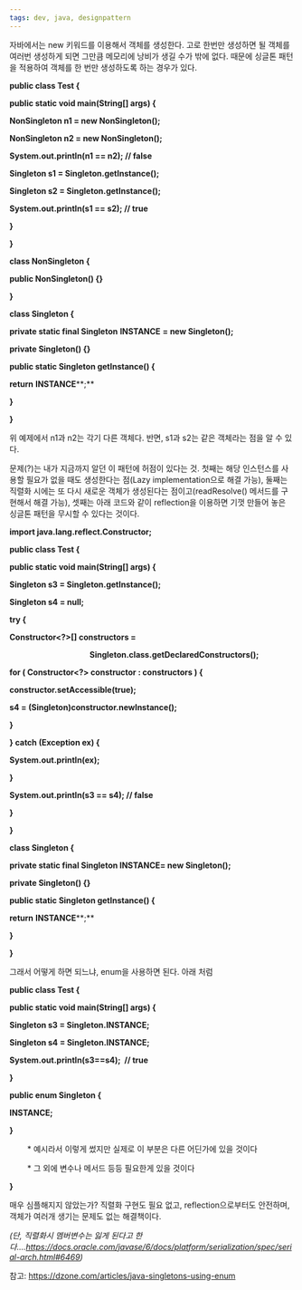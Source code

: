 ```yaml
---
tags: dev, java, designpattern
---
```

자바에서는 new 키워드를 이용해서 객체를 생성한다. 고로 한번만 생성하면 될 객체를 여러번 생성하게 되면 그만큼 메모리에 낭비가 생길 수가 밖에 없다. 때문에 싱글톤 패턴을 적용하여 객체를 한 번만 생성하도록 하는 경우가 있다. 

**public class Test {**

**public static void main(String[] args) {**

**NonSingleton n1 = new NonSingleton();**

**NonSingleton n2 = new NonSingleton();**

**System.out.println(n1 == n2); // false**

**Singleton s1 = Singleton.getInstance();**

**Singleton s2 = Singleton.getInstance();**

**System.out.println(s1 == s2); // true**

**}**

**}**

**class NonSingleton {**

**public NonSingleton() {}** 

**}**

**class Singleton {**

**private static final Singleton** **INSTANCE** **= new Singleton();**

**private Singleton() {}** 

**public static Singleton getInstance() {**

**return** **INSTANCE****;**

**}**

**}**

위 예제에서 n1과 n2는 각기 다른 객체다. 반면, s1과 s2는 같은 객체라는 점을 알 수 있다. 

  

문제(?)는 내가 지금까지 알던 이 패턴에 허점이 있다는 것. 첫째는 해당 인스턴스를 사용할 필요가 없을 때도 생성한다는 점(Lazy implementation으로 해결 가능), 둘째는 직렬화 시에는 또 다시 새로운 객체가 생성된다는 점이고(readResolve() 메서드를 구현해서 해결 가능), 셋째는 아래 코드와 같이 reflection을 이용하면 기껏 만들어 놓은 싱글톤 패턴을 무시할 수 있다는 것이다.

**import java.lang.reflect.Constructor;**

**public class Test {**

**public static void main(String[] args) {**

**Singleton s3 = Singleton.getInstance();**

**Singleton s4 = null;**

**try {**

**Constructor<?>[] constructors =** 

                                    **Singleton.class.getDeclaredConstructors();**

**for ( Constructor<?> constructor : constructors ) {**

**constructor.setAccessible(true);**

**s4 = (Singleton)constructor.newInstance();**

**}**

**} catch (Exception ex) {**

**System.out.println(ex);**

**}**

**System.out.println(s3 == s4); // false**

**}**

**}**

**class Singleton {**

**private static final Singleton INSTANCE= new Singleton();**

**private Singleton() {}** 

**public static Singleton getInstance() {**

**return** **INSTANCE****;**

**}**

**}**

  

그래서 어떻게 하면 되느냐, enum을 사용하면 된다. 아래 처럼

**public class Test {**

**public static void main(String[] args) {**

**Singleton s3 = Singleton.INSTANCE;**

**Singleton s4 = Singleton.INSTANCE;**

**System.out.println(s3==s4);  // true**

**}**

**public enum Singleton {**

**INSTANCE;**

**}**     

        * 예시라서 이렇게 썼지만 실제로 이 부분은 다른 어딘가에 있을 것이다

        * 그 외에 변수나 메서드 등등 필요한게 있을 것이다

**}**

매우 심플해지지 않았는가? 직렬화 구현도 필요 없고, reflection으로부터도 안전하며, 객체가 여러개 생기는 문제도 없는 해결책이다. 

_(단, 직렬화시 멤버변수는 잃게 된다고 한다....https://docs.oracle.com/javase/6/docs/platform/serialization/spec/serial-arch.html#6469)_  

  

참고: https://dzone.com/articles/java-singletons-using-enum